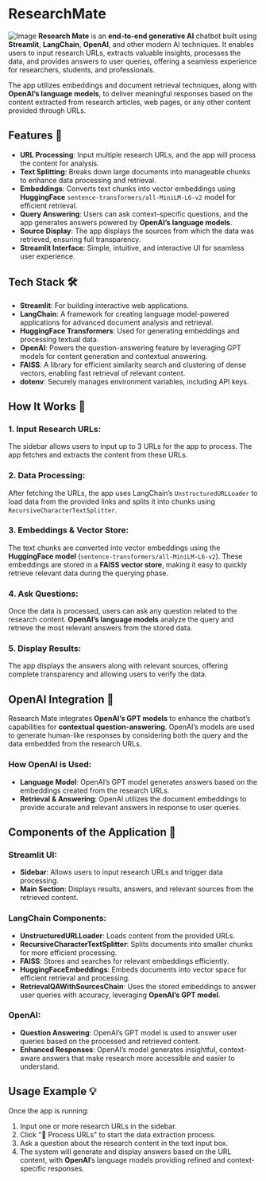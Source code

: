 # ResearchMate
![Image](https://github.com/user-attachments/assets/01cae259-eaaa-4851-a6f7-02e1026e1917)
**Research Mate** is an **end-to-end generative AI** chatbot built using **Streamlit**, **LangChain**, **OpenAI**, and other modern AI techniques. It enables users to input research URLs, extracts valuable insights, processes the data, and provides answers to user queries, offering a seamless experience for researchers, students, and professionals.

The app utilizes embeddings and document retrieval techniques, along with **OpenAI’s language models**, to deliver meaningful responses based on the content extracted from research articles, web pages, or any other content provided through URLs.

## **Features** 🎉

- **URL Processing**: Input multiple research URLs, and the app will process the content for analysis.
- **Text Splitting**: Breaks down large documents into manageable chunks to enhance data processing and retrieval.
- **Embeddings**: Converts text chunks into vector embeddings using **HuggingFace** `sentence-transformers/all-MiniLM-L6-v2` model for efficient retrieval.
- **Query Answering**: Users can ask context-specific questions, and the app generates answers powered by **OpenAI’s language models**.
- **Source Display**: The app displays the sources from which the data was retrieved, ensuring full transparency.
- **Streamlit Interface**: Simple, intuitive, and interactive UI for seamless user experience.

## **Tech Stack** 🛠️

- **Streamlit**: For building interactive web applications.
- **LangChain**: A framework for creating language model-powered applications for advanced document analysis and retrieval.
- **HuggingFace Transformers**: Used for generating embeddings and processing textual data.
- **OpenAI**: Powers the question-answering feature by leveraging GPT models for content generation and contextual answering.
- **FAISS**: A library for efficient similarity search and clustering of dense vectors, enabling fast retrieval of relevant content.
- **dotenv**: Securely manages environment variables, including API keys.

## **How It Works** 🧠

### 1. **Input Research URLs**:
   The sidebar allows users to input up to 3 URLs for the app to process. The app fetches and extracts the content from these URLs.

### 2. **Data Processing**:
   After fetching the URLs, the app uses LangChain’s `UnstructuredURLLoader` to load data from the provided links and splits it into chunks using `RecursiveCharacterTextSplitter`.

### 3. **Embeddings & Vector Store**:
   The text chunks are converted into vector embeddings using the **HuggingFace model** (`sentence-transformers/all-MiniLM-L6-v2`). These embeddings are stored in a **FAISS vector store**, making it easy to quickly retrieve relevant data during the querying phase.

### 4. **Ask Questions**:
   Once the data is processed, users can ask any question related to the research content. **OpenAI’s language models** analyze the query and retrieve the most relevant answers from the stored data.

### 5. **Display Results**:
   The app displays the answers along with relevant sources, offering complete transparency and allowing users to verify the data.

## **OpenAI Integration** 🤖

Research Mate integrates **OpenAI’s GPT models** to enhance the chatbot’s capabilities for **contextual question-answering**. OpenAI’s models are used to generate human-like responses by considering both the query and the data embedded from the research URLs.

### **How OpenAI is Used**:
- **Language Model**: OpenAI’s GPT model generates answers based on the embeddings created from the research URLs.
- **Retrieval & Answering**: OpenAI utilizes the document embeddings to provide accurate and relevant answers in response to user queries.

## **Components of the Application** 🧩

### **Streamlit UI**:
   - **Sidebar**: Allows users to input research URLs and trigger data processing.
   - **Main Section**: Displays results, answers, and relevant sources from the retrieved content.

### **LangChain Components**:
   - **UnstructuredURLLoader**: Loads content from the provided URLs.
   - **RecursiveCharacterTextSplitter**: Splits documents into smaller chunks for more efficient processing.
   - **FAISS**: Stores and searches for relevant embeddings efficiently.
   - **HuggingFaceEmbeddings**: Embeds documents into vector space for efficient retrieval and processing.
   - **RetrievalQAWithSourcesChain**: Uses the stored embeddings to answer user queries with accuracy, leveraging **OpenAI’s GPT model**.

### **OpenAI**:
   - **Question Answering**: OpenAI’s GPT model is used to answer user queries based on the processed and retrieved content.
   - **Enhanced Responses**: OpenAI’s model generates insightful, context-aware answers that make research more accessible and easier to understand.

## **Usage Example** 💡

Once the app is running:

1. Input one or more research URLs in the sidebar.
2. Click "🚀 Process URLs" to start the data extraction process.
3. Ask a question about the research content in the text input box.
4. The system will generate and display answers based on the URL content, with **OpenAI**’s language models providing refined and context-specific responses.




